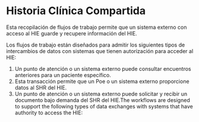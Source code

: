 # Historia Clínica Compartida

Esta recopilación de flujos de trabajo permite que un sistema externo con acceso al HIE guarde y recupere información del HIE.

Los flujos de trabajo están diseñados para admitir los siguientes tipos de intercambios de datos con sistemas que tienen autorización para acceder al HIE:

1. &#x20;Un punto de atención o un sistema externo puede consultar encuentros anteriores para un paciente específico.
2. Esta transacción permite que un Poe o un sistema externo proporcione datos al SHR del HIE.
3. Un punto de atención o un sistema externo puede solicitar y recibir un documento bajo demanda del SHR del HIE.The workflows are designed to support the following types of data exchanges with systems that have authority to access the HIE:



